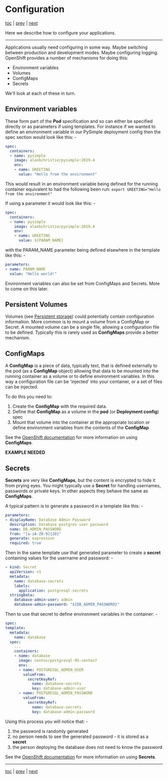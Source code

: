 # Configuration

[toc](../README.md) | [prev](../exercise-d/README.md) | [next](../tutorial-5/README.md)

Here we describe how to configure your applications. 

---

Applications usually need configuring in some way. Maybe switching between production and development modes.
Maybe configuring logging. OpenShift provides a number of mechanisms for doing this:

* Environment variables
* Volumes
* ConfigMaps
* Secrets

We'll look at each of these in turn.

## Environment variables
These form part of the **Pod** specification and so can either be specified directly or as parameters if
using templates. For instance if we wanted to define an environment variable in our PySimple deployment
config then the spec section would look like this: -

```yaml
spec:
  containers:
  - name: pysimple
    image: alanbchristie/pysimple:2019.4
    env:
    - name: GREETING
      value: "Hello from the environment"
```

This would result in an environment variable being defined for the running container equivalent to had the following been
run: `export GREETING="Hello from the environment"`

If using a parameter it would look like this: -

```yaml
spec:
  containers:
  - name: pysimple
    image: alanbchristie/pysimple:2019.4
    env:
    - name: GREETING
      value: ${PARAM_NAME}
```
with the PARAM_NAME parameter being defined elsewhere in the template like this: -

```yaml
parameters:
- name: PARAM_NAME
  value: "Hello world!"
```

Environment variables can also be set from ConfigMaps and Secrets.
Mote to come on this later.

## Persistent Volumes
Volumes (see [Persistent storage](../tutorial-3/README.md)) could potentially contain configuration information.
More common is to mount a volume from a ConfigMap or Secret. A mounted volume can be a single file, allowing 
a configuration file to be defined. Typically this is rarely used as **ConfigMaps** provide a better
mechanism.

## ConfigMaps
A **ConfigMap** is a piece of data, typically text, that is defined externally to the pod (as a **ConfigMap** object)
allowing that data to be mounted into the running container as a volume or to define environment variables. In this way a configuration file can be
'injected' into your container, or a set of files can be injected.

To do this you need to:

1.  Create the **ConfigMap** with the required data.
1.  Define that **ConfigMap** as a volume in the **pod** (or **Deployment config**) spec
1.  Mount that volume into the container at the appropriate location or define
    environment variables from the contents of the **ConfigMap** 

See the [OpenShift documentation](https://docs.okd.io/latest/dev_guide/configmaps.html)
for more information on using **ConfigMaps**.


__EXAMPLE NEEDED__
 

## Secrets
**Secrets** are very like **ConfigMaps**, but the content is encrypted to hide it from prying eyes.
You might typically use a **Secret** for handling usernames, passwords or private keys.
In other aspects they behave the same as **ConfigMaps**.

A typical pattern is to generate a password in a template like this: -

```yaml
parameters:
- displayName: Database Admin Password
  description: Database postgres user password
  name: DB_ADMIN_PASSWORD
  from: "[a-zA-Z0-9]{20}"
  generate: expression
  required: true
```

Then in the same template use that generated parameter to create a **secret**
containing values for the username and password: -

```yaml
- kind: Secret
  apiVersion: v1
  metadata:
    name: database-secrets
    labels:
      application: postgresql-secrets
  stringData:
    database-admin-user: admin
    database-admin-password: "${DB_ADMIN_PASSWORD}"
```

Then to use that secret to define environment variables in the container: -

```yaml
spec:
template:
  metadata:
    name: database
  spec:
    ...
    containers:
    - name: database
      image: centos/postgresql-95-centos7
      env:
      - name: POSTGRESQL_ADMIN_USER
        valueFrom:
          secretKeyRef:
            name: database-secrets
            key: database-admin-user
      - name: POSTGRESQL_ADMIN_PASSWORD
        valueFrom:
          secretKeyRef:
            name: database-secrets
            key: database-admin-password
```

Using this process you will notice that: -

1. the password is randomly generated
1. no person needs to see the generated password - it is stored as a **secret**
1. the person deploying the database does not need to know the password

See the [OpenShift documentation](https://docs.okd.io/latest/dev_guide/secrets.html) for more information
on using **Secrets**.

---

[toc](../README.md) | [prev](../exercise-d/README.md) | [next](../tutorial-5/README.md)
